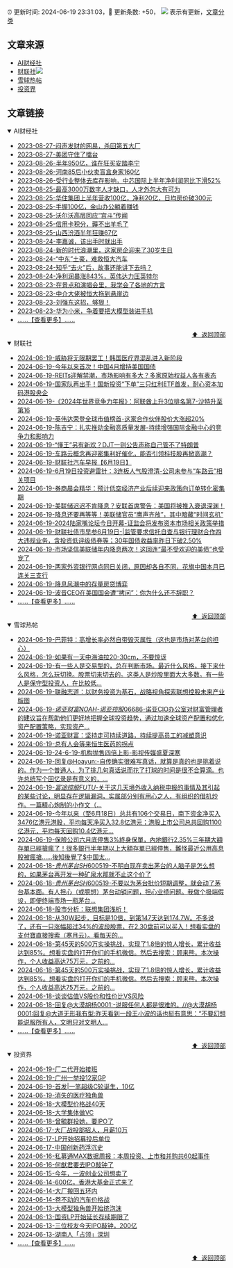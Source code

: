 ##

:alarm_clock: 更新时间: 2024-06-19 23:31:03，:rocket: 更新条数: +50， ![](/assets/dot.png) 表示有更新，[文章分类](/TAGS.md)

## 文章来源

- [AI财经社](#ai财经社)  
- [财联社](#财联社)![](/assets/dot.png)   
- [雪球热帖](#雪球热帖)  
- [投资界](#投资界)  

## 文章链接

<details open>
<summary id="ai财经社">
 AI财经社
</summary>


- [2023-08-27-闷声发财的网易，杀回第五大厂](https://www.aicaijing.com.cn/article/18610)  
- [2023-08-27-美团守住了擂台](https://www.aicaijing.com.cn/article/18611)  
- [2023-08-26-半年950亿，谁在狂买安踏李宁](https://www.aicaijing.com.cn/article/18607)  
- [2023-08-26-河南85后小伙卖盲盒身家160亿](https://www.aicaijing.com.cn/article/18608)  
- [2023-08-26-受行业整体去库存影响，中芯国际上半年净利润同比下滑52%](https://www.aicaijing.com.cn/article/18609)  
- [2023-08-25-最高3000万数字人才缺口，人才外包大有可为](https://www.aicaijing.com.cn/article/18601)  
- [2023-08-25-华住集团上半年营收100亿，净利20亿，日均房价破300元](https://www.aicaijing.com.cn/article/18602)  
- [2023-08-25-手握100亿，金山办公躺着赚钱](https://www.aicaijing.com.cn/article/18603)  
- [2023-08-25-沃尔沃高层回应“宫斗”传闻](https://www.aicaijing.com.cn/article/18604)  
- [2023-08-25-信用卡积分，薅不出羊毛了](https://www.aicaijing.com.cn/article/18605)  
- [2023-08-25-山西汾酒半年狂赚67亿](https://www.aicaijing.com.cn/article/18606)  
- [2023-08-24-李嘉诚，该出手时就出手](https://www.aicaijing.com.cn/article/18596)  
- [2023-08-24-新的时代浪潮里，这家房企迎来了30岁生日](https://www.aicaijing.com.cn/article/18597)  
- [2023-08-24-“中东”土豪，难救恒大汽车](https://www.aicaijing.com.cn/article/18598)  
- [2023-08-24-知乎“去火”后，故事还能讲下去吗？](https://www.aicaijing.com.cn/article/18599)  
- [2023-08-24-净利润暴涨843%，英伟达力压英特尔](https://www.aicaijing.com.cn/article/18600)  
- [2023-08-23-在景点和演唱会里，我学会了各地的方言](https://www.aicaijing.com.cn/article/18591)  
- [2023-08-23-中介大佬被恒大拖到悬崖边](https://www.aicaijing.com.cn/article/18592)  
- [2023-08-23-刘强东这招，够狠！](https://www.aicaijing.com.cn/article/18593)  
- [2023-08-23-华为小米，争着要把大模型装进手机](https://www.aicaijing.com.cn/article/18594)  
- [......【查看更多】......](/details/AI财经社.md)

<div align="right"><a href="#文章来源">⬆ &nbsp;返回顶部</a></div>
</details>

<details open>
<summary id="财联社">
 财联社
</summary>


- [2024-06-19-威胁将无限期罢工！韩国医疗界混乱进入新阶段](https://www.cls.cn/detail/1708390)  
- [2024-06-19-今年以来首次！中国4月增持美国国债](https://www.cls.cn/detail/1708389)  
- [2024-06-19-REITs迎解禁潮，市场影响有多大？多家原始权益人各有表态](https://www.cls.cn/detail/1708406)  
- [2024-06-19-国家队再出手！国新投资“下单”三只红利ETF首发，耐心资本加码港股央企](https://www.cls.cn/detail/1708402)  
- [2024-06-19-《2024年世界竞争力年报》：阿联酋上升3位排名第7-沙特升至第16](https://www.cls.cn/detail/1708368)  
- [2024-06-19-英伟达荣登全球市值榜首-这家合作伙伴股价大涨超20%](https://www.cls.cn/detail/1708337)  
- [2024-06-19-陈吉宁：扎实推动金融高质量发展-持续增强国际金融中心的竞争力和影响力](https://www.cls.cn/detail/1708268)  
- [2024-06-19-“懂王”另有新欢？DJT一则公告声称自己管不了特朗普](https://www.cls.cn/detail/1708280)  
- [2024-06-19-车路云概念再迎密集利好催化，能否引领科技股再掀高潮？](https://www.cls.cn/detail/1708232)  
- [2024-06-19-财联社汽车早报【6月19日】](https://www.cls.cn/detail/1708175)  
- [2024-06-19-6月19日投资避雷针：3连板人气股澄清-公司未参与“车路云”相关项目](https://www.cls.cn/detail/1708147)  
- [2024-06-19-券商晨会精华：预计低空经济产业后续迎来政策向订单转化密集期](https://www.cls.cn/detail/1708151)  
- [2024-06-19-美联储迟迟不肯降息？安联首席警告：美国将被推入衰退深渊！](https://www.cls.cn/detail/1708153)  
- [2024-06-19-降息还要再等等！美联储官员“鹰声齐放”，其中暗藏“时间玄机”](https://www.cls.cn/detail/1708157)  
- [2024-06-19-2024陆家嘴论坛今日开幕-证监会将发布资本市场相关政策举措](https://www.cls.cn/detail/1708185)  
- [2024-06-19-财联社债市早参6月19日-|监管要求信托自查与银行理财合作四大违规业务，含投资低评级债券等；30年国债收益率昨日下破2.50%](https://www.cls.cn/detail/1708163)  
- [2024-06-19-市场坚信美联储年内降息两次！这回连“最不受欢迎的美债”也受宠了](https://www.cls.cn/detail/1708187)  
- [2024-06-19-两家外资银行网点同日关闭，原因却各自不同，花旗中国本月已连关三支行](https://www.cls.cn/detail/1708261)  
- [2024-06-19-降息风潮中的存量房贷博弈](https://www.cls.cn/detail/1708277)  
- [2024-06-19-波音CEO在美国国会遭“拷问”：你为什么还不辞职？](https://www.cls.cn/detail/1708296)  
- [......【查看更多】......](/details/财联社.md)

<div align="right"><a href="#文章来源">⬆ &nbsp;返回顶部</a></div>
</details>

<details open>
<summary id="雪球热帖">
 雪球热帖
</summary>


- [2024-06-19-巴菲特：高增长率必然自带毁灭属性（这也是市场对茅台的担心）](https://xueqiu.com/8959246745/294290804)  
- [2024-06-19-如果有一天中海油拉20-30cm，不要惊讶](https://xueqiu.com/8893943149/294376543)  
- [2024-06-19-有一些人是交易型的，总在判断市场。最近什么风格，接下来什么风格，怎么玩切换。股票切来切去的。这类人是炒股里面大大多数。有一些人是保守型投资人，在比较低...](https://xueqiu.com/9887656769/294381977)  
- [2024-06-19-联融志道：以财务投资为基石，战略视角探索联想控股未来产业版图](https://xueqiu.com/5226164677/294343222)  
- [2024-06-19-$诺亚财富NOAH$-$诺亚控股06686$-诺亚CIO办公室对财富管理者的建议旨在帮助他们更好地把握全球投资趋势，通过加速全球资产配置和优化资产配置策略，实现资产...](https://xueqiu.com/4342399646/294312320)  
- [2024-06-19-诺亚财富：坚持走可持续道路，持续提高员工的减塑意识](https://xueqiu.com/7951417012/294358867)  
- [2024-06-19-总有人会等来恒生医药的拐点](https://xueqiu.com/9598793634/294304288)  
- [2024-06-19-24-6-19-机构抛售四倍上影-影视传媒盛夏深寒](https://xueqiu.com/8772786299/294370270)  
- [2024-06-19-回复@Hoayun:-自传确实很难写真话，就算是真的也是挑着说的。作为一个普通人，为了挑几句真话说而花了打球的时间是很不合算滴。也许总统写个回忆录是有意义的，...](https://xueqiu.com/1247347556/294378931)  
- [2024-06-19-$富途控股FUTU$-关于这几天境外收入纳税申报的事情及其引起的某些讨论，明显存在逻辑漏洞，实属部分别有用心之人，有组织的借机炒作。一篇精心炮制的小作文（...](https://xueqiu.com/2585498500/294380064)  
- [2024-06-19-今年以来（至6月18日）总共有106个交易日，南下资金净买入3476亿港元港股，平均每天净买入32.8亿港元；港股上市公司总共回购1100亿港元，平均每天回购10.4亿港元...](https://xueqiu.com/5519392453/294343245)  
- [2024-06-19-保險公司六月底停售3%終身保單，內地銀行2.35%三年期大額存單已經搶瘋了！很多銀行半年期以上大額存單已經停售，難怪最近公用高息股被瘋搶……後知後覺了$中国太...](https://xueqiu.com/9650668145/294401490)  
- [2024-06-18-$贵州茅台SH600519$-不明白现在卖出茅台的人脑子是怎么想的，如果茅台再开发一种矿泉水那就不止这个价了](https://xueqiu.com/2191415336/294208987)  
- [2024-06-18-$贵州茅台SH600519$-不要以为茅台批价短期调整，就会动了茅台基本面。有人担心（或臆想）茅台动销问题，担心业绩问题。我做个极端假设，即便终端市场一瓶茅台...](https://xueqiu.com/9262059293/294179741)  
- [2024-06-18-股市分析：联想集团浅析！](https://xueqiu.com/8907884839/294194286)  
- [2024-06-18-从30W起步，目标是10倍，到第147天达到174.7W。不多说了，还有一只涨幅超过34%的波段股票，在2.30盘前可以买入！想看实盘的支付寶直接搜索（寒月云）。看每天的...](https://xueqiu.com/3841337144/294189967)  
- [2024-06-18-第45天的500万实操挑战，实现了1.8倍的惊人增长，累计收益达到85%。想看实盘的打开你们的手机微信。然后去搜索：顾来熊。本次操作，个人收益高达75万元，之前的...](https://xueqiu.com/1065237324/294145671)  
- [2024-06-18-第45天的500万实操挑战，实现了1.8倍的惊人增长，累计收益达到85%。想看实盘的打开你们的手机微信。然后去搜索：顾来熊。本次操作，个人收益高达75万元，之前的...](https://xueqiu.com/1937243490/294146725)  
- [2024-06-18-谈谈估值VS股价和性价比VS风险](https://xueqiu.com/2792218779/294152955)  
- [2024-06-18-回复@大漠胡杨0001:-说服任何人都是很难的。//@大漠胡杨0001:回复@大道无形我有型:昨天看到一段王小波的话也挺有意思：“不要幻想能说服所有人，文明只对文明人...](https://xueqiu.com/1247347556/294153405)  
- [......【查看更多】......](/details/雪球热帖.md)

<div align="right"><a href="#文章来源">⬆ &nbsp;返回顶部</a></div>
</details>

<details open>
<summary id="投资界">
 投资界
</summary>


- [2024-06-19-厂二代开始接班](https://posts.careerengine.us/p/66722f205113b4676d284c1d)  
- [2024-06-19-广州一举投12家GP](https://posts.careerengine.us/p/66722f205113b4676d284c15)  
- [2024-06-19-首发|一笔超级C轮诞生，10亿](https://posts.careerengine.us/p/66722f205113b4676d284c0d)  
- [2024-06-19-消失的医疗独角兽](https://posts.careerengine.us/p/66722f2ff95bbe678f2c2e63)  
- [2024-06-18-大模型价格战40天](https://posts.careerengine.us/p/66713fc1f7253a1e2e703db7)  
- [2024-06-18-大学集体做VC](https://posts.careerengine.us/p/66713fc1f7253a1e2e703dbf)  
- [2024-06-18-曾毓群投她，要IPO了](https://posts.careerengine.us/p/66713fb3f9a5bc1dc0cf5b5b)  
- [2024-06-17-大厂战投部招人，月薪10万](https://posts.careerengine.us/p/667050892b8b244bed6e1e11)  
- [2024-06-17-LP开始招募投后单位](https://posts.careerengine.us/p/6670508a2b8b244bed6e1e19)  
- [2024-06-17-中国创新药浮沉史](https://posts.careerengine.us/p/6670508a2b8b244bed6e1e28)  
- [2024-06-16-私募通MAX数据周报：本周投资、上市和并购共60起事件](https://posts.careerengine.us/p/666ee3139f458d792278acfa)  
- [2024-06-16-何猷君要去IPO敲钟了](https://posts.careerengine.us/p/666ee300c3464b78a97c6a76)  
- [2024-06-15-今年，一波创业公司想卖了](https://posts.careerengine.us/p/666d449be60f530537516727)  
- [2024-06-14-600亿，香港大基金正式来了](https://posts.careerengine.us/p/666bf53d13fe8d207fb3545a)  
- [2024-06-14-大厂搬回五环内](https://posts.careerengine.us/p/666bf53d13fe8d207fb35452)  
- [2024-06-14-卷不动的汽车价格战](https://posts.careerengine.us/p/666bf54cac771b20ea72df0c)  
- [2024-06-13-大模型独角兽开始挤泡沫](https://posts.careerengine.us/p/666a694e2a54a2443d22c868)  
- [2024-06-13-国资LP开始延长存续期限了](https://posts.careerengine.us/p/666a694f2a54a2443d22c878)  
- [2024-06-13-三位校友今天IPO敲钟，200亿](https://posts.careerengine.us/p/666a694f2a54a2443d22c870)  
- [2024-06-13-湖南人「占领」深圳](https://posts.careerengine.us/p/666a695ec8aa6c44680643ae)  
- [......【查看更多】......](/details/投资界.md)

<div align="right"><a href="#文章来源">⬆ &nbsp;返回顶部</a></div>
</details>

